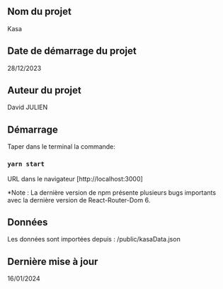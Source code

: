 ## Nom du projet

Kasa

## Date de démarrage du projet

28/12/2023

## Auteur du projet

David JULIEN

## Démarrage

Taper dans le terminal la commande:

### `yarn start`

URL dans le navigateur
[http://localhost:3000]

\*Note : La dernière version de npm présente plusieurs bugs importants avec la dernière version de React-Router-Dom 6.

## Données

Les données sont importées depuis : /public/kasaData.json

## Dernière mise à jour

16/01/2024
